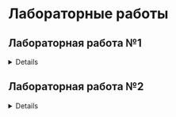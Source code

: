 # Лабораторные работы
## Лабораторная работа №1
<details>

Цель: 
Создать автоматизированный пайплайн для обработки данных, обучения и тестирования модели машинного обучения.
Этапы:
1. Подготовить датасет Iris и сохранить в CSV.
2. Предобработать данные: стандартизация и разделение на train/test.
3. Обучить модель логистической регрессии.
4. Проверить точность модели на тестовых данных.
5. Автоматизировать процесс с помощью pipeline.sh.

```shell
(.venv) ayrat@AyratPC:/mnt/c/Users/limin/PycharmProjects/MLOps/lab1$ ./pipeline.sh
Running data_creation.py...
Data successfully saved to data/iris_data.csv
Running data_preprocessing.py...
Data preprocessing completed successfully.
Running model_preparation.py...
Model successfully saved to model/logistic_regression_model.pkl
Running model_testing.py...
Model test accuracy is: 1.000
Pipeline completed successfully!
```
</details>

## Лабораторная работа №2
<details>

Цель: 
Целью проекта было создание автоматизированного конвейера машинного обучения для решения задачи классификации изображений с использованием датасета CIFAR-10. Конвейер был разработан для демонстрации полного цикла работы с данными и моделями, включая загрузку данных, обучение модели и оценку её качества.
Этапы:
1.Автоматизация процессов :
* Разработка скриптов Python для выполнения всех этапов (загрузка данных, обучение модели, оценка качества).
* Настройка Jenkins для автоматизации выполнения этих этапов.
2.Использование готовых инструментов :
* Применение предобученной модели ResNet18 для ускорения разработки.
* Использование популярного датасета CIFAR-10 для тестирования.
3.Оценка производительности :
* Проверка точности модели на тестовой выборке для подтверждения её эффективности.
4.Воспроизводимость :
* Создание файла зависимостей (requirements.txt) для управления библиотеками.
* Хранение всех скриптов и конфигураций в единой структуре, что позволяет легко воспроизвести проект на другом сервере..

```shell
Датасет CIFAR-10 успешно загружен.
Epoch 1, Loss: 0.5432
Epoch 2, Loss: 0.4342
Epoch 3, Loss: 0.3765
Epoch 4, Loss: 0.2891
Epoch 5, Loss: 0.1237
Обучение завершено.
Модель сохранена.
Accuracy: 88.74%
```
</details>
